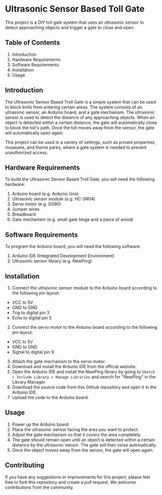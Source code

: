 # Ultrasonic Sensor Based Toll Gate
This project is a DIY toll gate system that uses an ultrasonic sensor to detect approaching objects and trigger a gate to close and open.

## Table of Contents
1. Introduction
2. Hardware Requirements
3. Software Requirements
4. Installation
5. Usage

## Introduction
The Ultrasonic Sensor Based Troll Gate is a simple system that can be used to block trolls from entering certain areas. The system consists of an ultrasonic sensor, an Arduino board, and a gate mechanism. The ultrasonic sensor is used to detect the distance of any approaching objects. When an object is detected within a certain distance, the gate will automatically close to block the toll's path. Once the toll moves away from the sensor, the gate will automatically open again.

This project can be used in a variety of settings, such as private properties, museums, and theme parks, where a gate system is needed to prevent unauthorized access.

## Hardware Requirements
To build the Ultrasonic Sensor Based Troll Gate, you will need the following hardware:

1. Arduino board (e.g. Arduino Uno)
2. Ultrasonic sensor module (e.g. HC-SR04)
3. Servo motor (e.g. SG90)
4. Jumper wires
5. Breadboard
6. Gate mechanism (e.g. small gate hinge and a piece of wood)

## Software Requirements
To program the Arduino board, you will need the following software:

1. Arduino IDE (Integrated Development Environment)
2. Ultrasonic sensor library (e.g. NewPing)

## Installation
1. Connect the ultrasonic sensor module to the Arduino board according to the following pin layout:
- VCC to 5V
- GND to GND
- Trig to digital pin 3
- Echo to digital pin 5
2. Connect the servo motor to the Arduino board according to the following pin layout:
- VCC to 5V
- GND to GND
- Signal to digital pin 9
3. Attach the gate mechanism to the servo motor.
4. Download and install the Arduino IDE from the official website.
5. Open the Arduino IDE and install the NewPing library by going to ``Sketch > Include Library > Manage Libraries`` and search for "NewPing" in the Library Manager.
6. Download the source code from this Github repository and open it in the Arduino IDE.
7. Upload the code to the Arduino board.

## Usage
1. Power up the Arduino board.
2. Place the ultrasonic sensor facing the area you want to protect.
3. Adjust the gate mechanism so that it covers the area completely.
4. The gate should remain open until an object is detected within a certain distance by the ultrasonic sensor. The gate will then close automatically.
5. Once the object moves away from the sensor, the gate will open again.

## Contributing
If you have any suggestions or improvements for this project, please feel free to fork this repository and create a pull request. We welcome contributions from the community.
